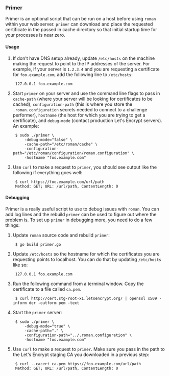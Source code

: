 ### Primer

Primer is an optional script that can be run on a host before using `roman`
within your web server. `primer` can download and place the requested
certificate in the passed in cache directory so that initial startup time for
your processes is near zero.

#### Usage

1. If don't have DNS setup already, update `/etc/hosts` on the machine making
the request to point to the IP addresses of the server. For example, if your
server is `1.2.3.4` and you are requesting a certificate for `foo.example.com`,
add the following line to `/etc/hosts`:

        127.0.0.1 foo.example.com

1. Start `primer` on your server and use the command line flags to pass in
`cache-path` (where your server will be looking for certificates to be cached),
`configuration-path` (this is where you store the `.roman.configuration` secrets
needed to connect to a challenge performer), `hostname` (the host for which
you are trying to get a certificate), and `debug-mode` (contact production Let's
Encrypt servers). An example:

        $ sudo ./primer \
            -debug-mode="false" \
            -cache-path="/etc/roman/cache" \
            -configuration-path="/etc/roman/configuration/roman.configuration" \
            -hostname "foo.example.com"

1. Use `curl` to make a request to `primer`, you should see output like the
following if everything goes well:

        $ curl https://foo.example.com/url/path
        Method: GET; URL: /url/path, ContentLength: 0

#### Debugging

Primer is a really useful script to use to debug issues with `roman`. You can
add log lines and the rebuild `primer` can be used to figure out where the
problem is. To set up `primer` in debugging more, you need to do a few things:

1. Update `roman` source code and rebuild `primer`:

        $ go build primer.go

1. Update `/etc/hosts` so the hostname for which the certificates you are
requesting points to localhost. You can do that by updating `/etc/hosts` like
so:

        127.0.0.1 foo.example.com

1. Run the following command from a terminal window. Copy the certificate to a
file called `ca.pem`.

        $ curl http://cert.stg-root-x1.letsencrypt.org/ | openssl x509 -inform der -outform pem -text

1. Start the `primer` server:

        $ sudo ./primer \
            -debug-mode="true" \
            -cache-path="." \
            -configuration-path="../.roman.configuration" \
            -hostname "foo.example.com"

1. Use `curl` to make a request to `primer`. Make sure you pass in the path to
the Let's Encrypt staging CA you downloaded in a previous step:

        $ curl --cacert ca.pem https://foo.example.com/url/path
        Method: GET; URL: /url/path, ContentLength: 0


